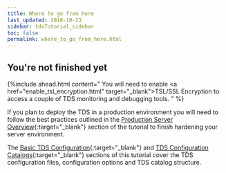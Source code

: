 ```yaml
---
title: Where to go from here
last_updated: 2018-10-23
sidebar: tdsTutorial_sidebar
toc: false
permalink: where_to_go_from_here.html
---
```


## You're not finished yet

{%include ahead.html content="
You will need to enable <a href=\"enable_tsl_encryption.html\" target=\"_blank\">TSL/SSL Encryption</a> to access a couple of TDS monitoring and debugging tools.
" %}

If you plan to deploy the TDS in a production environment you will need to follow the best practices outlined in the [Production Server Overview](production_server_overview.html){:target="_blank"} section of the tutorial to finish hardening your server environment.

The [Basic TDS Configuration](basic_config_catalog.html){:target="_blank"} and [TDS Configuration Catalogs](config_catalog.html){:target="_blank"} sections of this tutorial cover the TDS configuration files, configuration options and TDS catalog structure.